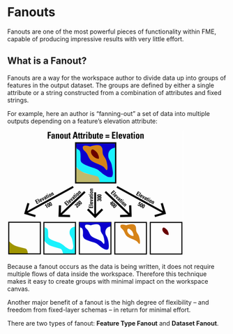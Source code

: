 # Fanouts #

Fanouts are one of the most powerful pieces of functionality within FME, capable of producing impressive results with very little effort.

## What is a Fanout? ##

Fanouts are a way for the workspace author to divide data up into groups of features in the output dataset. The groups are defined by either a single attribute or a string constructed from a combination of attributes and fixed strings.

For example, here an author is “fanning-out” a set of data into multiple outputs depending on a feature’s elevation attribute:

![](./Images/4.05.FanoutGenericDiagram.png)

Because a fanout occurs as the data is being written, it does not require multiple flows of data inside the workspace. Therefore this technique makes it easy to create groups with minimal impact on the workspace canvas.

Another major benefit of a fanout is the high degree of flexibility – and freedom from fixed-layer schemas – in return for minimal effort.

There are two types of fanout: **Feature Type Fanout** and **Dataset Fanout**.